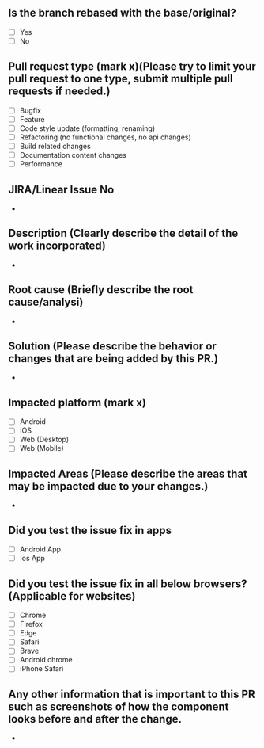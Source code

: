 ## Is the branch rebased with the base/original?

- [ ] Yes
- [ ] No

## Pull request type (mark x)(Please try to limit your pull request to one type, submit multiple pull requests if needed.)

- [ ] Bugfix
- [ ] Feature
- [ ] Code style update (formatting, renaming)
- [ ] Refactoring (no functional changes, no api changes)
- [ ] Build related changes
- [ ] Documentation content changes
- [ ] Performance

## JIRA/Linear Issue No

-

## Description (Clearly describe the detail of the work incorporated)

-

## Root cause (Briefly describe the root cause/analysi)

-

## Solution (Please describe the behavior or changes that are being added by this PR.)

-

## Impacted platform (mark x)

- [ ] Android
- [ ] iOS
- [ ] Web (Desktop)
- [ ] Web (Mobile)

## Impacted Areas (Please describe the areas that may be impacted due to your changes.)

-

## Did you test the issue fix in apps

- [ ] Android App
- [ ] Ios App

## Did you test the issue fix in all below browsers? (Applicable for websites)

- [ ] Chrome
- [ ] Firefox
- [ ] Edge
- [ ] Safari
- [ ] Brave
- [ ] Android chrome
- [ ] iPhone Safari

## Any other information that is important to this PR such as screenshots of how the component looks before and after the change.

-
